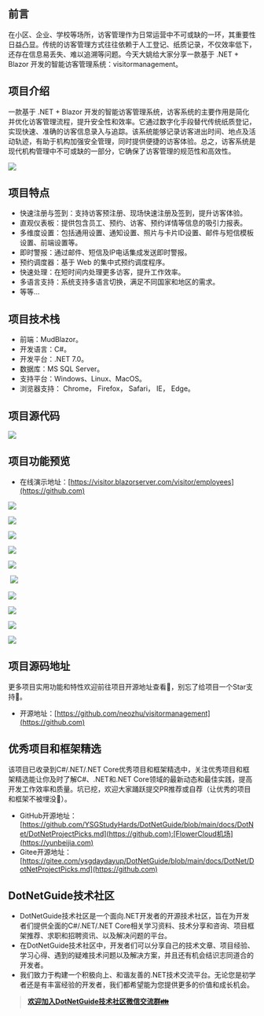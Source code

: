
## 前言


在小区、企业、学校等场所，访客管理作为日常运营中不可或缺的一环，其重要性日益凸显。传统的访客管理方式往往依赖于人工登记、纸质记录，不仅效率低下，还存在信息易丢失、难以追溯等问题。今天大姚给大家分享一款基于 .NET \+ Blazor 开发的智能访客管理系统：visitormanagement。


## 项目介绍


一款基于 .NET \+ Blazor 开发的智能访客管理系统，访客系统的主要作用是简化并优化访客管理流程，提升安全性和效率。它通过数字化手段替代传统纸质登记，实现快速、准确的访客信息录入与追踪。该系统能够记录访客进出时间、地点及活动轨迹，有助于机构加强安全管理，同时提供便捷的访客体验。总之，访客系统是现代机构管理中不可或缺的一部分，它确保了访客管理的规范性和高效性。


![](https://img2024.cnblogs.com/blog/1336199/202412/1336199-20241206204640685-755227357.png)


## 项目特点


* 快速注册与签到：支持访客预注册、现场快速注册及签到，提升访客体验。
* 直观仪表板：提供包含员工、预约、访客、预约详情等信息的吸引力报表。
* 多维度设置：包括通用设置、通知设置、照片与卡片ID设置、邮件与短信模板设置、前端设置等。
* 即时警报：通过邮件、短信及IP电话集成发送即时警报。
* 预约调度器：基于 Web 的集中式预约调度程序。
* 快速处理：在短时间内处理更多访客，提升工作效率。
* 多语言支持：系统支持多语言切换，满足不同国家和地区的需求。
* 等等...


## 项目技术栈


* 前端：MudBlazor。
* 开发语言：C\#。
* 开发平台：.NET 7\.0。
* 数据库：MS SQL Server。
* 支持平台：Windows、Linux、MacOS。
* 浏览器支持： Chrome， Firefox， Safari， IE， Edge。


## 项目源代码


![](https://img2024.cnblogs.com/blog/1336199/202412/1336199-20241206204659326-1098865191.png)


## 项目功能预览


* 在线演示地址：[https://visitor.blazorserver.com/visitor/employees](https://github.com)


![](https://img2024.cnblogs.com/blog/1336199/202412/1336199-20241206204710071-840469853.png)


![](https://img2024.cnblogs.com/blog/1336199/202412/1336199-20241206204715223-869960859.png)


![](https://img2024.cnblogs.com/blog/1336199/202412/1336199-20241206204720293-1710388862.png)


![](https://img2024.cnblogs.com/blog/1336199/202412/1336199-20241206204725234-1519441359.png)


![](https://img2024.cnblogs.com/blog/1336199/202412/1336199-20241206204730920-1280280801.png)


 ![](https://img2024.cnblogs.com/blog/1336199/202412/1336199-20241206204737914-1092904373.png)


![](https://img2024.cnblogs.com/blog/1336199/202412/1336199-20241206204745029-1168747182.png)


![](https://img2024.cnblogs.com/blog/1336199/202412/1336199-20241206204756984-458563186.png)


![](https://img2024.cnblogs.com/blog/1336199/202412/1336199-20241206204804048-62333047.png)


![](https://img2024.cnblogs.com/blog/1336199/202412/1336199-20241206204809361-1337432677.png)


## 项目源码地址


更多项目实用功能和特性欢迎前往项目开源地址查看👀，别忘了给项目一个Star支持💖。


* 开源地址：[https://github.com/neozhu/visitormanagement](https://github.com)


## 优秀项目和框架精选


该项目已收录到C\#/.NET/.NET Core优秀项目和框架精选中，关注优秀项目和框架精选能让你及时了解C\#、.NET和.NET Core领域的最新动态和最佳实践，提高开发工作效率和质量。坑已挖，欢迎大家踊跃提交PR推荐或自荐（让优秀的项目和框架不被埋没🤞）。


* GitHub开源地址：[https://github.com/YSGStudyHards/DotNetGuide/blob/main/docs/DotNet/DotNetProjectPicks.md](https://github.com):[FlowerCloud机场](https://yunbeijia.com)
* Gitee开源地址：[https://gitee.com/ysgdaydayup/DotNetGuide/blob/main/docs/DotNet/DotNetProjectPicks.md](https://github.com)


## DotNetGuide技术社区


* DotNetGuide技术社区是一个面向.NET开发者的开源技术社区，旨在为开发者们提供全面的C\#/.NET/.NET Core相关学习资料、技术分享和咨询、项目框架推荐、求职和招聘资讯、以及解决问题的平台。
* 在DotNetGuide技术社区中，开发者们可以分享自己的技术文章、项目经验、学习心得、遇到的疑难技术问题以及解决方案，并且还有机会结识志同道合的开发者。
* 我们致力于构建一个积极向上、和谐友善的.NET技术交流平台。无论您是初学者还是有丰富经验的开发者，我们都希望能为您提供更多的价值和成长机会。



> [**欢迎加入DotNetGuide技术社区微信交流群👪**](https://github.com)



